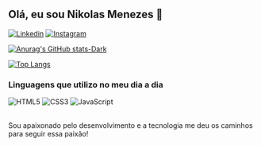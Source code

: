 ## Olá, eu sou Nikolas Menezes 👋

[![Linkedin](https://img.shields.io/badge/LinkedIn-0077B5?style=for-the-badge&logo=linkedin&logoColor=white)](https://www.linkedin.com/in/nikolas-matheus-de-menezes-880a79236/)
[![Instagram](https://img.shields.io/badge/Instagram-E4405F?style=for-the-badge&logo=instagram&logoColor=white)](https://www.instagram.com/nikolas_menezes/)<br>

[![Anurag's GitHub stats-Dark](https://github-readme-stats.vercel.app/api?username=NikolasMenezes&show_icons=true&theme=dark#gh-dark-mode-only)](https://github.com/anuraghazra/github-readme-stats#gh-dark-mode-only)

[![Top Langs](https://github-readme-stats.vercel.app/api/top-langs/?username=NikolasMenezes&layout=compact)](https://github.com/anuraghazra/github-readme-stats)

### Linguagens que utilizo no meu dia a dia

<div style="display: inline_block">
<img style="align: center;" src="https://img.shields.io/badge/HTML5-E34F26?style=for-the-badge&logo=html5&logoColor=white" alt="HTML5"/>
<img style="align: center;" src="https://img.shields.io/badge/CSS3-1572B6?style=for-the-badge&logo=css3&logoColor=white" alt="CSS3"/>
<img style="align: center;" src="https://img.shields.io/badge/JavaScript-F7DF1E?style=for-the-badge&logo=javascript&logoColor=black" alt="JavaScript"/>
</div>
<br>
<p>Sou apaixonado pelo desenvolvimento e a tecnologia me deu os caminhos para seguir essa paixão!</p>
